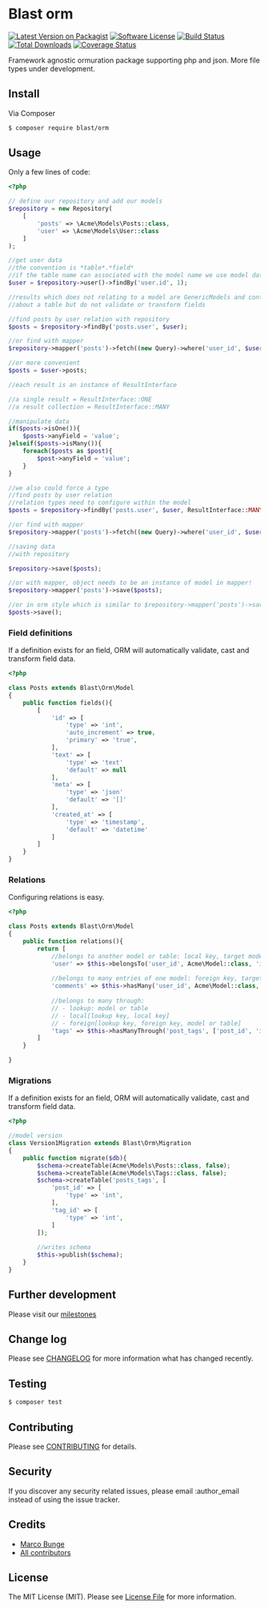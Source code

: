 # Blast orm

[![Latest Version on Packagist][ico-version]][link-packagist]
[![Software License][ico-license]](LICENSE.md)
[![Build Status][ico-travis]][link-travis]
[![Total Downloads][ico-downloads]][link-downloads]
[![Coverage Status](https://img.shields.io/coveralls/phpthinktank/blast-orm/master.svg?style=flat-square)](https://coveralls.io/github/phpthinktank/blast-orm?branch=1.0.x-dev)

Framework agnostic ormuration package supporting php and json. More file types under development.

## Install

Via Composer

``` bash
$ composer require blast/orm
```

## Usage

Only a few lines of code:

```php
<?php

// define our repository and add our models
$repository = new Repository(
    [
        'posts' => \Acme\Models\Posts::class,
        'user' => \Acme\Models\User::class
    ]
);

//get user data
//the convention is *table*.*field*
//if the table name can associated with the model name we use model data automatically.
$user = $repository->user()->findBy('user.id', 1);

//results which does not relating to a model are GenericModels and contain information 
//about a table but do not validate or transform fields

//find posts by user relation with repository
$posts = $repository->findBy('posts.user', $user);

//or find with mapper
$repository->mapper('posts')->fetch((new Query)->where('user_id', $user->primaryKey()));

//or more convenient
$posts = $user->posts;

//each result is an instance of ResultInterface

//a single result = ResultInterface::ONE
//a result collection = ResultInterface::MANY

//manipulate data
if($posts->isOne()){
    $posts->anyField = 'value';
}elseif($posts->isMany()){
    foreach($posts as $post){
        $post->anyField = 'value';
    }
}

//we also could force a type
//find posts by user relation
//relation types need to configure within the model
$posts = $repository->findBy('posts.user', $user, ResultInterface::MANY);

//or find with mapper
$repository->mapper('posts')->fetch((new Query)->where('user_id', $user->primaryKey()), ResultInterface::MANY);

//saving data
//with repository

$repository->save($posts);

//or with mapper, object needs to be an instance of model in mapper!
$repository->mapper('posts')->save($posts);

//or in orm style which is similar to $repository->mapper('posts')->save($posts);
$posts->save();
```

### Field definitions

If a definition exists for an field, ORM will automatically validate, cast and transform field data.

```php
<?php

class Posts extends Blast\Orm\Model
{
    public function fields(){
        [
            'id' => [
                'type' => 'int',
                'auto_increment' => true,
                'primary' => 'true',
            ],
            'text' => [
                'type' => 'text'
                'default' => null
            ],
            'meta' => [
                'type' => 'json'
                'default' => '[]'
            ],
            'created_at' => [
                'type' => 'timestamp',
                'default' => 'datetime'
            ]
        ]
    }
}
```

### Relations

Configuring relations is easy.

```php
<?php

class Posts extends Blast\Orm\Model
{
    public function relations(){
        return [
            //belongs to another model or table: local key, target model or table, foreign key, foreign key index
            'user' => $this->belongsTo('user_id', Acme\Model::class, 'id', 'fk_user_id'),
            
            //belongs to many entries of one model: foreign key, target model or table, local key
            'comments' => $this->hasMany('user_id', Acme\Model::class, 'id'),
            
            //belongs to many through: 
            // - lookup: model or table
            // - local[lookup key, local key]
            // - foreign[lookup key, foreign key, model or table]
            'tags' => $this->hasManyThrough('post_tags', ['post_id', 'id'], ['tag_id', 'id', Acme\Model\Tags),
        ]
    }

}

```

### Migrations

If a definition exists for an field, ORM will automatically validate, cast and transform field data.

```php
<?php

//model version
class Version1Migration extends Blast\Orm\Migration
{   
    public function migrate($db){
        $schema->createTable(Acme\Models\Posts::class, false);
        $schema->createTable(Acme\Models\Tags::class, false);
        $schema->createTable('posts_tags', [
            'post_id' => [
                'type' => 'int',
            ],
            'tag_id' => [
                'type' => 'int',
            ]
        ]);
        
        //writes schema
        $this->publish($schema);
    }
}
```

## Further development

Please visit our [milestones](https://github.com/phpthinktank/blast-orm/milestones)

## Change log

Please see [CHANGELOG](CHANGELOG.md) for more information what has changed recently.

## Testing

``` bash
$ composer test
```

## Contributing

Please see [CONTRIBUTING](CONTRIBUTING.md) for details.

## Security

If you discover any security related issues, please email :author_email instead of using the issue tracker.

## Credits

- [Marco Bunge][link-author]
- [All contributors][link-contributors]

## License

The MIT License (MIT). Please see [License File](LICENSE.md) for more information.

[ico-version]: https://img.shields.io/packagist/v/blast/orm.svg?style=flat-square
[ico-license]: https://img.shields.io/badge/license-MIT-brightgreen.svg?style=flat-square
[ico-travis]: https://img.shields.io/travis/phpthinktank/blast-orm/master.svg?style=flat-square
[ico-downloads]: https://img.shields.io/packagist/dt/blast/orm.svg?style=flat-square

[link-packagist]: https://packagist.org/packages/blast/orm
[link-travis]: https://travis-ci.org/phpthinktank/blast-orm
[link-downloads]: https://packagist.org/packages/blast/orm
[link-author]: https://github.com/mbunge
[link-contributors]: ../../contributors
